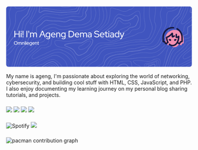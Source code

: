 ![Header](/img/github-header-image.png)
<!--
**agengdema/agengdema** is a ✨ _special_ ✨ repository because its `README.md` (this file) appears on your GitHub profile.

Here are some ideas to get you started:

- 🔭 I’m currently working on ...
- 🌱 I’m currently learning ...
- 👯 I’m looking to collaborate on ...
- 🤔 I’m looking for help with ...
- 💬 Ask me about ...
- 📫 How to reach me: ...
- 😄 Pronouns: ...
- ⚡ Fun fact: ...
-->

My name is ageng, I'm passionate about exploring the world of networking, cybersecurity, and building cool stuff with HTML, CSS, JavaScript, and PHP.
I also enjoy documenting my learning journey on my personal blog sharing tutorials, and projects.

###

<img src="https://img.shields.io/badge/Blogger-FF5722?style=for-the-badge&logo=blogger&logoColor=white" /> <img src="https://img.shields.io/badge/HTML5-E34F26?style=for-the-badge&logo=html5&logoColor=white" /> <img src="https://img.shields.io/badge/CSS3-1572B6?style=for-the-badge&logo=css3&logoColor=white" /> <img src="https://img.shields.io/badge/Debian-A81D33?style=for-the-badge&logo=debian&logoColor=white" />

###

![Spotify](https://spotify-recently-played-readme.vercel.app/api?user=31hv5owurwbrcsjomjk5xjbjl4qy&300=600) <img src="https://i.gifer.com/17eq.gif" width="400"/>

###

<picture>
  <source media="(prefers-color-scheme: dark)" srcset="https://raw.githubusercontent.com/agengdema/agengdema/output/pacman-contribution-graph-dark.svg">
  <source media="(prefers-color-scheme: light)" srcset="https://raw.githubusercontent.com/agengdema/agengdema/output/pacman-contribution-graph.svg">
  <img alt="pacman contribution graph" src="https://raw.githubusercontent.com/agengdema/agengdema/output/pacman-contribution-graph.svg">
</picture>
